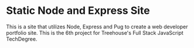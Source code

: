 # Static Node and Express Site

This is a site that utilizes Node, Express and Pug to create a web developer portfolio site. This is the 6th project for Treehouse's Full Stack JavaScript TechDegree.
